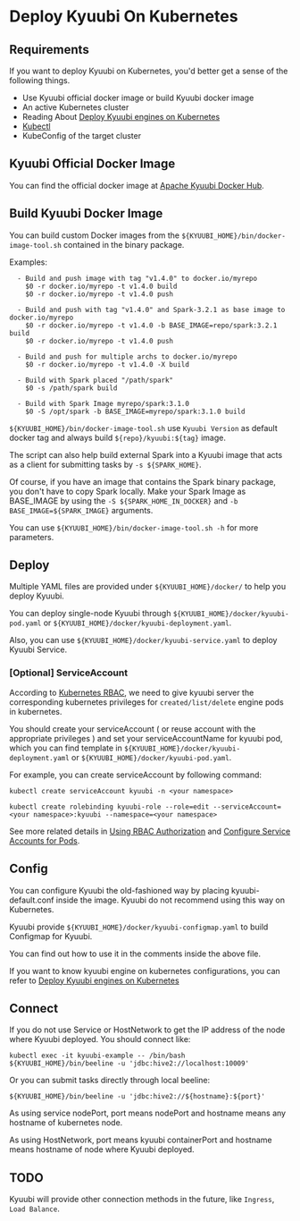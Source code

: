 <!--
 - Licensed to the Apache Software Foundation (ASF) under one or more
 - contributor license agreements.  See the NOTICE file distributed with
 - this work for additional information regarding copyright ownership.
 - The ASF licenses this file to You under the Apache License, Version 2.0
 - (the "License"); you may not use this file except in compliance with
 - the License.  You may obtain a copy of the License at
 -
 -   http://www.apache.org/licenses/LICENSE-2.0
 -
 - Unless required by applicable law or agreed to in writing, software
 - distributed under the License is distributed on an "AS IS" BASIS,
 - WITHOUT WARRANTIES OR CONDITIONS OF ANY KIND, either express or implied.
 - See the License for the specific language governing permissions and
 - limitations under the License.
 -->


# Deploy Kyuubi On Kubernetes

## Requirements

If you want to deploy Kyuubi on Kubernetes, you'd better get a sense of the following things.

* Use Kyuubi official docker image or build Kyuubi docker image
* An active Kubernetes cluster
* Reading About [Deploy Kyuubi engines on Kubernetes](engine_on_kubernetes.md)
* [Kubectl](https://kubernetes.io/docs/reference/kubectl/overview/)
* KubeConfig of the target cluster

## Kyuubi Official Docker Image 

You can find the official docker image at [Apache Kyuubi Docker Hub](https://registry.hub.docker.com/r/apache/kyuubi).

## Build Kyuubi Docker Image

You can build custom Docker images from the `${KYUUBI_HOME}/bin/docker-image-tool.sh` contained in the binary package.

Examples:
```shell
  - Build and push image with tag "v1.4.0" to docker.io/myrepo
    $0 -r docker.io/myrepo -t v1.4.0 build
    $0 -r docker.io/myrepo -t v1.4.0 push

  - Build and push with tag "v1.4.0" and Spark-3.2.1 as base image to docker.io/myrepo
    $0 -r docker.io/myrepo -t v1.4.0 -b BASE_IMAGE=repo/spark:3.2.1 build
    $0 -r docker.io/myrepo -t v1.4.0 push

  - Build and push for multiple archs to docker.io/myrepo
    $0 -r docker.io/myrepo -t v1.4.0 -X build

  - Build with Spark placed "/path/spark"
    $0 -s /path/spark build
    
  - Build with Spark Image myrepo/spark:3.1.0
    $0 -S /opt/spark -b BASE_IMAGE=myrepo/spark:3.1.0 build
```

`${KYUUBI_HOME}/bin/docker-image-tool.sh` use `Kyuubi Version` as default docker tag and always build `${repo}/kyuubi:${tag}` image.

The script can also help build external Spark into a Kyuubi image that acts as a client for submitting tasks by `-s ${SPARK_HOME}`.

Of course, if you have an image that contains the Spark binary package, you don't have to copy Spark locally. Make your Spark Image as BASE_IMAGE by using the `-S ${SPARK_HOME_IN_DOCKER}` and `-b BASE_IMAGE=${SPARK_IMAGE}` arguments.

You can use `${KYUUBI_HOME}/bin/docker-image-tool.sh -h` for more parameters.

## Deploy

Multiple YAML files are provided under `${KYUUBI_HOME}/docker/` to help you deploy Kyuubi.

You can deploy single-node Kyuubi through `${KYUUBI_HOME}/docker/kyuubi-pod.yaml` or `${KYUUBI_HOME}/docker/kyuubi-deployment.yaml`.

Also, you can use `${KYUUBI_HOME}/docker/kyuubi-service.yaml` to deploy Kyuubi Service.

### [Optional] ServiceAccount

According to [Kubernetes RBAC](https://kubernetes.io/docs/reference/access-authn-authz/rbac/), we need to give kyuubi server the corresponding kubernetes privileges for `created/list/delete` engine pods in kubernetes.

You should create your serviceAccount ( or reuse account with the appropriate privileges ) and set your serviceAccountName for kyuubi pod, which you can find template in `${KYUUBI_HOME}/docker/kyuubi-deployment.yaml` or `${KYUUBI_HOME}/docker/kyuubi-pod.yaml`.

For example, you can create serviceAccount by following command:

```shell
kubectl create serviceAccount kyuubi -n <your namespace>

kubectl create rolebinding kyuubi-role --role=edit --serviceAccount=<your namespace>:kyuubi --namespace=<your namespace>
```

See more related details in [Using RBAC Authorization](https://kubernetes.io/docs/reference/access-authn-authz/rbac/) and [Configure Service Accounts for Pods](https://kubernetes.io/docs/tasks/configure-pod-container/configure-service-account/).

## Config

You can configure Kyuubi the old-fashioned way by placing kyuubi-default.conf inside the image. Kyuubi do not recommend using this way on Kubernetes.

Kyuubi provide `${KYUUBI_HOME}/docker/kyuubi-configmap.yaml` to build Configmap for Kyuubi.

You can find out how to use it in the comments inside the above file.

If you want to know kyuubi engine on kubernetes configurations, you can refer to [Deploy Kyuubi engines on Kubernetes](engine_on_kubernetes.md)

## Connect

If you do not use Service or HostNetwork to get the IP address of the node where Kyuubi deployed.
You should connect like:
```shell
kubectl exec -it kyuubi-example -- /bin/bash
${KYUUBI_HOME}/bin/beeline -u 'jdbc:hive2://localhost:10009'
```

Or you can submit tasks directly through local beeline:
```shell
${KYUUBI_HOME}/bin/beeline -u 'jdbc:hive2://${hostname}:${port}'
```
As using service nodePort, port means nodePort and hostname means any hostname of kubernetes node.

As using HostNetwork, port means kyuubi containerPort and hostname means hostname of node where Kyuubi deployed.

## TODO 
Kyuubi will provide other connection methods in the future, like `Ingress`, `Load Balance`.
